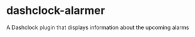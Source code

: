 dashclock-alarmer
==================

A Dashclock plugin that displays information about the upcoming alarms
